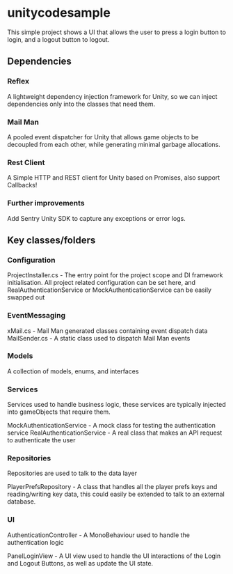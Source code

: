 # unitycodesample

This simple project shows a UI that allows the user to press a login button to login, and a logout button to logout.

## Dependencies

### Reflex
A lightweight dependency injection framework for Unity, so we can inject dependencies only into the classes that need them.

### Mail Man
A pooled event dispatcher for Unity that allows game objects to be decoupled from each other, while generating minimal garbage allocations. 

### Rest Client
A Simple HTTP and REST client for Unity based on Promises, also support Callbacks!

### Further improvements

Add Sentry Unity SDK to capture any exceptions or error logs.

## Key classes/folders

### Configuration
ProjectInstaller.cs - The entry point for the project scope and DI framework initialisation.
All project related configuration can be set here, and RealAuthenticationService or MockAuthenticationService can be easily swapped out

### EventMessaging
xMail.cs - Mail Man generated classes containing event dispatch data
MailSender.cs - A static class used to dispatch Mail Man events

### Models 
A collection of models, enums, and interfaces

### Services
Services used to handle business logic, these services are typically injected into gameObjects that require them.

MockAuthenticationService - A mock class for testing the authentication service
RealAuthenticationService - A real class that makes an API request to authenticate the user

### Repositories
Repositories are used to talk to the data layer

PlayerPrefsRepository - A class that handles all the player prefs keys and reading/writing key data, this could easily be extended to talk to an external database.

### UI
AuthenticationController - A MonoBehaviour used to handle the authentication logic

PanelLoginView - A UI view used to handle the UI interactions of the Login and Logout Buttons, as well as update the UI state.